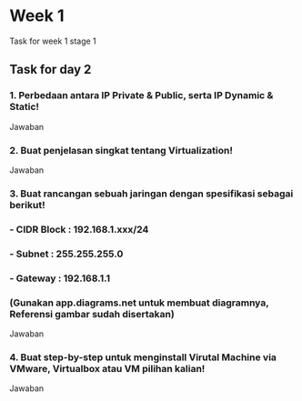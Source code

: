 # Week 1
Task for week 1 stage 1 

## Task for day 2
### 1. Perbedaan antara IP Private & Public, serta IP Dynamic & Static!
Jawaban

### 2. Buat penjelasan singkat tentang Virtualization!
Jawaban

### 3. Buat rancangan sebuah jaringan dengan spesifikasi sebagai berikut!
###      - CIDR Block : 192.168.1.xxx/24
###      - Subnet : 255.255.255.0
###      - Gateway : 192.168.1.1
### (Gunakan app.diagrams.net untuk membuat diagramnya, Referensi gambar sudah disertakan)
Jawaban

### 4. Buat step-by-step untuk menginstall Virutal Machine via VMware, Virtualbox atau VM pilihan kalian!
Jawaban
